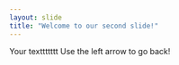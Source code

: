 ```yaml
---
layout: slide
title: "Welcome to our second slide!"
---
```

Your texttttttt
Use the left arrow to go back!
